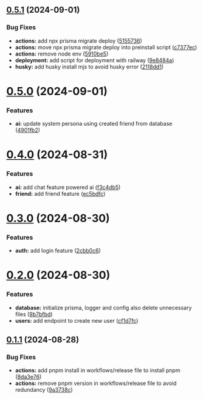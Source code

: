## [0.5.1](https://github.com/hackathon-warriors/backend/compare/v0.5.0...v0.5.1) (2024-09-01)


### Bug Fixes

* **actions:** add npx prisma migrate deploy ([5155736](https://github.com/hackathon-warriors/backend/commit/51557366fe5fdf547f8ed45c01bf93ab5611134c))
* **actions:** move npx prisma migrate deploy into preinstall script ([c7377ec](https://github.com/hackathon-warriors/backend/commit/c7377ecd3d8072a9c4f8969c99c3d43a4e8ea76e))
* **actions:** remove node env ([5910be5](https://github.com/hackathon-warriors/backend/commit/5910be55b32cad318d1005927f31b8998e548992))
* **deployment:** add script for deployment with railway ([9e8484a](https://github.com/hackathon-warriors/backend/commit/9e8484a9ed2c234ce061d291557775163d2148a2))
* **husky:** add husky install mjs to avoid husky error ([2118dd1](https://github.com/hackathon-warriors/backend/commit/2118dd160a535dd3cf2e1ada3d5a82e950200221))

# [0.5.0](https://github.com/hackathon-warriors/backend/compare/v0.4.0...v0.5.0) (2024-09-01)


### Features

* **ai:** update system persona using created friend from database ([4901fb2](https://github.com/hackathon-warriors/backend/commit/4901fb2a5ba8660891b1cacc7e87850bba2c4ad5))

# [0.4.0](https://github.com/hackathon-warriors/backend/compare/v0.3.0...v0.4.0) (2024-08-31)


### Features

* **ai:** add chat feature powered ai ([f3c4db5](https://github.com/hackathon-warriors/backend/commit/f3c4db515f29628586c3a7e74ef4bb222156fbf5))
* **friend:** add friend feature ([ec5bdfc](https://github.com/hackathon-warriors/backend/commit/ec5bdfc05003bb0ad5f74007f22b6b2a1e0074aa))

# [0.3.0](https://github.com/hackathon-warriors/backend/compare/v0.2.0...v0.3.0) (2024-08-30)


### Features

* **auth:** add login feature ([2cbb0c6](https://github.com/hackathon-warriors/backend/commit/2cbb0c6412a6026f0b5dce3797d09a51a15fc333))

# [0.2.0](https://github.com/hackathon-warriors/backend/compare/v0.1.1...v0.2.0) (2024-08-30)


### Features

* **database:** initialize prisma, logger and config also delete unnecessary files ([9b7bfbd](https://github.com/hackathon-warriors/backend/commit/9b7bfbddf872ff8b8171393ab2aee5d251e8a070))
* **users:** add endpoint to create new user ([cf1d7fc](https://github.com/hackathon-warriors/backend/commit/cf1d7fcd54fb41c6a36259642635b50bb3abea60))

## [0.1.1](https://github.com/hackathon-warriors/backend/compare/v0.1.0...v0.1.1) (2024-08-28)


### Bug Fixes

* **actions:** add pnpm install in workflows/release file to install pnpm ([8da3e76](https://github.com/hackathon-warriors/backend/commit/8da3e7628649356d3a6c2d67307b28bb8385eb06))
* **actions:** remove pnpm version in workflows/release file to avoid redundancy ([9a3738c](https://github.com/hackathon-warriors/backend/commit/9a3738c2fd107511335830d2f50727bf8d62a1e5))

